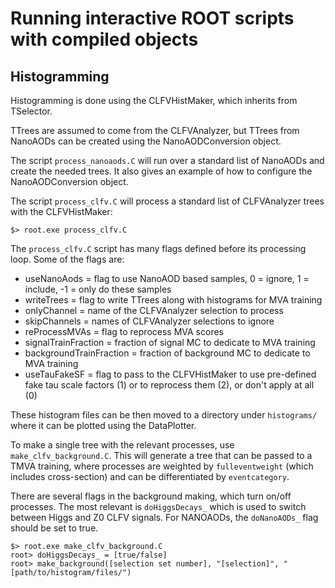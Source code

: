 # Running interactive ROOT scripts with compiled objects

## Histogramming

Histogramming is done using the CLFVHistMaker, which inherits from TSelector. 

TTrees are assumed to come from the CLFVAnalyzer, but TTrees from NanoAODs can be created using the NanoAODConversion
object.

The script `process_nanoaods.C` will run over a standard list of NanoAODs and create the needed trees. It also gives an
example of how to configure the NanoAODConversion object.

The script `process_clfv.C` will process a standard list of CLFVAnalyzer trees with the CLFVHistMaker:
```
$> root.exe process_clfv.C
```

The `process_clfv.C` script has many flags defined before its processing loop.
Some of the flags are:
 - useNanoAods = flag to use NanoAOD based samples, 0 = ignore, 1 = include, -1 = only do these samples
 - writeTrees = flag to write TTrees along with histograms for MVA training
 - onlyChannel = name of the CLFVAnalyzer selection to process
 - skipChannels = names of CLFVAnalyzer selections to ignore
 - reProcessMVAs = flag to reprocess MVA scores
 - signalTrainFraction = fraction of signal MC to dedicate to MVA training
 - backgroundTrainFraction = fraction of background MC to dedicate to MVA training
 - useTauFakeSF = flag to pass to the CLFVHistMaker to use pre-defined fake tau scale factors (1) 
 or to reprocess them (2), or don't apply at all (0)
 
 These histogram files can be then moved to a directory under `histograms/` where it can be plotted using the DataPlotter.
 
 To make a single tree with the relevant processes, use `make_clfv_background.C`. This will generate a tree that
 can be passed to a TMVA training, where processes are weighted by `fulleventweight` (which includes cross-section)
 and can be differentiated by `eventcategory`.
 
 There are several flags in the background making, which turn on/off processes. The most relevant is `doHiggsDecays_` which is used to 
 switch between Higgs and Z0 CLFV signals. For NANOAODs, the `doNanoAODs_` flag should be set to true.
 
```
$> root.exe make_clfv_background.C
root> doHiggsDecays_ = [true/false]
root> make_background([selection set number], "[selection]", "[path/to/histogram/files/")
```
